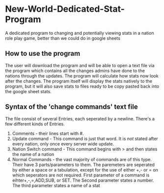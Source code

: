 # New-World-Dedicated-Stat-Program
A dedicated program to changing and potentially viewing stats in a nation role play game, better than we could do in google sheets

## How to use the program
The user will download the program and will be able to open a text file via the program which contains all the changes admins have done to the nations through the updates. The program will calculate how stats now look after the changes. The program itself will display the stats natively to the program, but it will also save stats to files ready to be copy pasted back into the google sheet stats. 

## Syntax of the 'change commands' text file
The file consist of several Entries, each seperated by a newline. There's a few different kinds of Entries.
1. Comments - their lines start with #. 
2. Update command - This command is just that word. It is _not_ stated after every nation, only once every server wide update.
3. Nation Switch command - This command begins with > and then states the name of a nation
4. Normal Commands - the vast majority of commands are of this type. Their have 3 parts/parameters to them. The paremeters are seperated by either a space or a tabulation, except for the use of either +,- or = on which seperators are not required. First parameter of a command is eihter+,-,=,ADD,SUB, or SET. The Second parameter states a number. The third parameter states a name of a stat 
